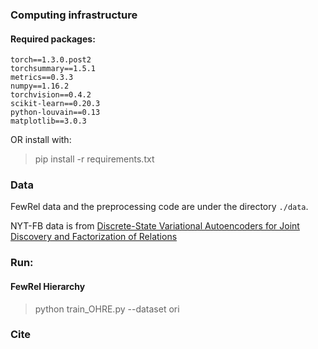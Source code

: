 ### Computing infrastructure



#### Required packages:

```
torch==1.3.0.post2
torchsummary==1.5.1
metrics==0.3.3
numpy==1.16.2
torchvision==0.4.2
scikit-learn==0.20.3
python-louvain==0.13
matplotlib==3.0.3
```

OR install with:

> pip install -r requirements.txt



### Data

FewRel data and the preprocessing code are under the directory `./data`.

NYT-FB data is from [Discrete-State Variational Autoencoders for Joint Discovery and Factorization of Relations](https://www.aclweb.org/anthology/Q16-1017.pdf)



### Run:

#### FewRel Hierarchy
> python train_OHRE.py --dataset ori





### Cite

